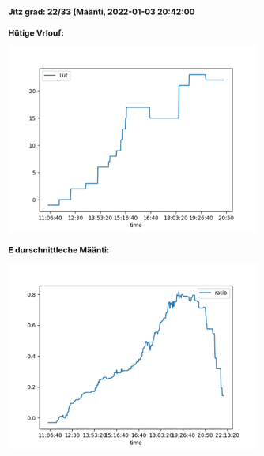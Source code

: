 ### Jitz grad: 22/33 (Määnti, 2022-01-03 20:42:00

### Hütige Vrlouf:
![Graph](Today.png)

### E durschnittleche Määnti:
![Graph](Määnti.png)